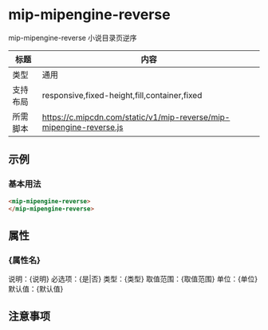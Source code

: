 # mip-mipengine-reverse
mip-mipengine-reverse 小说目录页逆序

标题|内容
----|----
类型|通用
支持布局|responsive,fixed-height,fill,container,fixed
所需脚本|https://c.mipcdn.com/static/v1/mip-reverse/mip-mipengine-reverse.js

## 示例

### 基本用法
```html
<mip-mipengine-reverse>
</mip-mipengine-reverse>
```

## 属性

### {属性名}

说明：{说明}
必选项：{是|否}
类型：{类型}
取值范围：{取值范围}
单位：{单位}
默认值：{默认值}

## 注意事项

